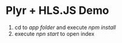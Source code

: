 # Plyr + HLS.JS Demo #

1. cd to *app folder* and execute *npm install*
2. execute *npn start* to open index
